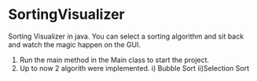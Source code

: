 # SortingVisualizer
 
Sorting Visualizer in java. You can select a sorting algorithm and sit back and watch the magic happen on the GUI. 

1. Run the main method in the Main class to start the project.
2. Up to now 2 algorith were implemented. 
    i) Bubble Sort
    ii)Selection Sort
